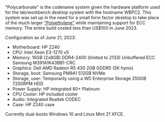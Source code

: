 "Polycarbonate" is the codename system given the hardware platform used for the lab/workbench desktop system with the hostname WBPC2. This system was set up in the need for a small form factor desktop to take place of the much larger ["Polyethylene"](../pc_pe) while maintaining support for ECC memory. The entire build costed less than US$100 in June 2023. 

Configuration as of June 21, 2023:

- Motherboard: HP Z240
- CPU: Intel Xeon E3-1270 v5
- Memory: 16GB (2x8GB) DDR4-2400 (limited to 2133) Unbuffered ECC Samsung M391A1K43BB1-CRC
- Graphics: Dell AMD Radeon R5 430 2GB GDDR5 (SK hynix)
- Storage, boot: Samsung PM9A1 512GB NVMe
- Storage, user: Temporarily using a WD Enterprise Storage 250GB 7200RPM HDD
- Power Supply: HP integrated 80+ Platinum
- CPU Cooler: HP included cooler
- Audio: Integrated Realtek CODEC
- Case: HP Z240 case

Currently dual-boots Windows 10 and Linux Mint 21 XFCE.
